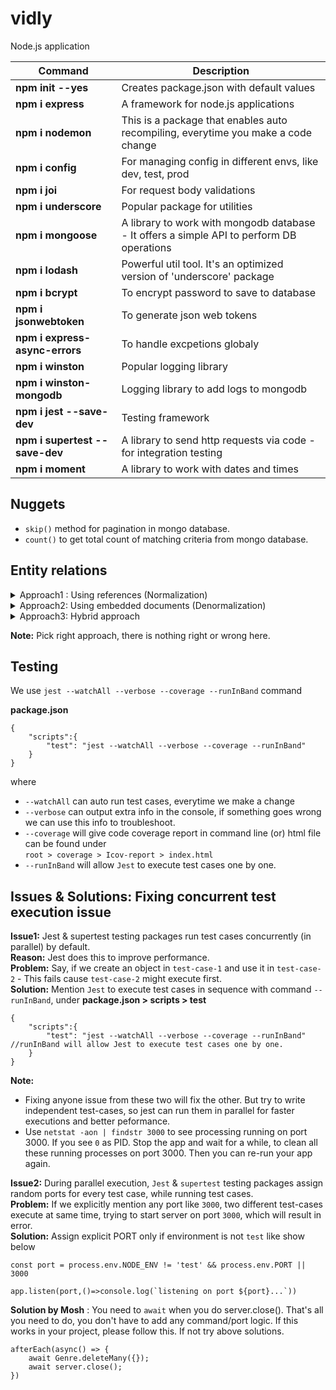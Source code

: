 # vidly
Node.js application

| Command                           | Description                                                                               |
| -----------------                 | ---------------------------------------------------------------------                     |
| **npm init --yes**                | Creates package.json with default values                                                  |
| **npm i express**                 | A framework for node.js applications                                                      |
| **npm i nodemon**                 | This is a package that enables auto recompiling, everytime you make a code change         |
| **npm i config**                  | For managing config in different envs, like dev, test, prod                               |
| **npm i joi**                     | For request body validations                                                              |
| **npm i underscore**              | Popular package for utilities                                                             |
| **npm i mongoose**                | A library to work with mongodb database - It offers a simple API to perform DB operations |
| **npm i lodash**                  | Powerful util tool. It's an optimized version of 'underscore' package                     |
| **npm i bcrypt**                  | To encrypt password to save to database                                                   |
| **npm i jsonwebtoken**            | To generate json web tokens                                                               |
| **npm i express-async-errors**    | To handle excpetions globaly                                                              |
| **npm i winston**                 | Popular logging library                                                                   |
| **npm i winston-mongodb**         | Logging library to add logs to mongodb                                                    |
| **npm i jest --save-dev**         | Testing framework                                                                         |
| **npm i supertest --save-dev**    | A library to send http requests via code - for integration testing                        |
| **npm i moment**                  | A library to work with dates and times                                                    |


## Nuggets
- `skip()` method for pagination in mongo database.
- `count()` to get total count of matching criteria from mongo database.

## Entity relations

<details>
    <summary> Approach1 : Using references (Normalization)   </summary>

`Benefit:` Single place to define author, and we refer it everywhere  
`Limitation:` We need to query for author and also course  

    let author = { id: 1, name: 'John' }
    let course = { author: 1 } //It works, but mongo db doesn't throw an error, if we give wrong Id. 
</details>




<details>
    <summary>Approach2: Using embedded documents (Denormalization)</summary>

`Benefit:` Good performance, cause we can do only one query to get course and author.  
`Limitation:` We are not reffering author, rather we are creating author directly. We also need to modify in
//many places.

    let course = {
        author: { name: 'John' }
    }
</details>



<details>
    <summary>Approach3: Hybrid approach</summary>

`Note:` This approach is mixture of above two approaches

    let author = {
        name: 'John'
        //50 other props
    }

    let course = {
        author: { id: 'reference to author object', name: 'John'}
    }
</details>

**Note:** Pick right approach, there is nothing right or wrong here.


## Testing

We use `jest --watchAll --verbose --coverage --runInBand` command

**package.json**

    {
        "scripts":{
            "test": "jest --watchAll --verbose --coverage --runInBand"
        }
    }

where
  - `--watchAll` can auto run test cases, everytime we make a change
  - `--verbose` can output extra info in the console, if something goes wrong we can use this info to troubleshoot.
  - `--coverage` will give code coverage report in command line (or) html file can be found under   
    `root > coverage > Icov-report > index.html`
  - `--runInBand` will allow `Jest` to execute test cases one by one.

## Issues & Solutions: Fixing concurrent test execution issue
**Issue1:** Jest & supertest testing packages run test cases concurrently (in parallel) by default.  
**Reason:** Jest does this to improve performance.  
**Problem:** Say, if we create an object in `test-case-1` and use it in `test-case-2` - This fails cause `test-case-2` might execute first.  
**Solution:** Mention `Jest` to execute test cases in sequence with command `--runInBand`, under **package.json > scripts > test**
    
    {
        "scripts":{
            "test": "jest --watchAll --verbose --coverage --runInBand" //runInBand will allow Jest to execute test cases one by one.
        }
    }

**Note:** 
- Fixing anyone issue from these two will fix the other. But try to write independent test-cases, so jest can run them in parallel for faster executions and better peformance.
- Use `netstat -aon | findstr 3000` to see processing running on port 3000. If you see `0` as PID. Stop the app and wait for a while, to clean all these running processes on port 3000. Then you can re-run your app again.

**Issue2:** During parallel execution, `Jest` & `supertest` testing packages assign random ports for every test case, while running test cases.  
**Problem:** If we explicitly mention any port like `3000`, two different test-cases execute at same time, trying to start server on port `3000`, which will result in error.  
**Solution:** Assign explicit PORT only if environment is not `test` like show below
    
    const port = process.env.NODE_ENV != 'test' && process.env.PORT || 3000

    app.listen(port,()=>console.log(`listening on port ${port}...`))

**Solution by Mosh** : You need to `await` when you do server.close(). That's all you need to do, you don't have to add any command/port logic. If this works in your project, please follow this. If not try above solutions.

    afterEach(async() => {
        await Genre.deleteMany({});
        await server.close();
    })
